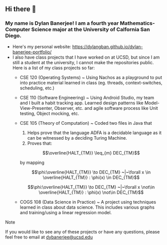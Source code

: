 ## Hi there 👋

### My name is Dylan Banerjee! I am a fourth year Mathematics-Computer Science major at the University of Calfornia San Diego. 

- Here's my personal website: https://dylangban.github.io/dylan-banerjee-portfolio/
- I also have class projects that I have worked on at UCSD, but since I am still a student at the university, I cannot make
  the repositories public. Here is a list of my class projects so far:
  - CSE 120 (Operating Systems) ~ Using Nachos as a playground to put into practice material learned in class (eg. threads, context-switches, scheduling, etc.)
  - CSE 110 (Software Engineering) ~ Using Android Studio, my team and I built a habit tracking app. Learned design patterns like Model-View-Presenter, Observer, etc. and agile software process like Unit testing, Object mocking, etc. 
  - CSE 105 (Theory of Computation) ~ Coded two files in Java that
      1) Helps prove that the language ADFA is a decidable language as it can be witnessed by a deciding Turing Machine.
      2) Proves that:

      ```math
      \overline{HALT_{TM}} \leq_{m} DEC_{TM}
      ```
      by mapping
      
      ```math
      \phi:\overline{HALT_{TM}} \to DEC_{TM} ~|~\forall x \in \overline{HALT_{TM}} : \phi(x) \in DEC_{TM}
      ```
      
      ```math
      \phi:\overline{HALT_{TM}} \to DEC_{TM} ~|~\forall x \not\in \overline{HALT_{TM}} : \phi(x) \not\in DEC_{TM}
      ```
  - COGS 108 (Data Science in Practice) ~ A project using techniques learned in class about data science. This includes various graphs and training/using a linear regression model.
 
 > [!NOTE]
 > If you would like to see any of these projects or have any questions, please feel free to email at dybanerjee@ucsd.edu
